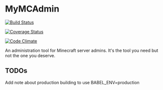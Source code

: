 # MyMCAdmin

[![Build Status](https://travis-ci.org/durandj/mymcadmin.svg?branch=master)](https://travis-ci.org/durandj/mymcadmin)

[![Coverage Status](https://coveralls.io/repos/github/durandj/mymcadmin/badge.svg?branch=master)](https://coveralls.io/github/durandj/mymcadmin?branch=master)

[![Code Climate](https://codeclimate.com/github/durandj/mymcadmin/badges/gpa.svg)](https://codeclimate.com/github/durandj/mymcadmin)

An administration tool for Minecraft server admins. It's the tool you need
but not the one you deserve.

## TODOs

Add note about production building to use BABEL_ENV=production

